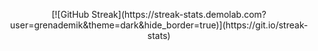 <p align="center">
[![GitHub Streak](https://streak-stats.demolab.com?user=grenademik&theme=dark&hide_border=true)](https://git.io/streak-stats)
</p>
